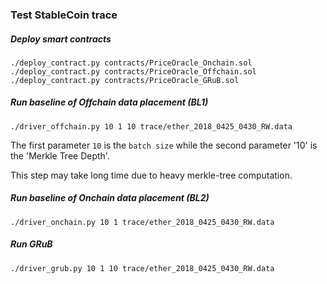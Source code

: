 ### Test StableCoin trace
##### Deploy smart contracts
```
./deploy_contract.py contracts/PriceOracle_Onchain.sol
./deploy_contract.py contracts/PriceOracle_Offchain.sol
./deploy_contract.py contracts/PriceOracle_GRuB.sol
```

##### Run baseline of Offchain data placement (BL1)
```
./driver_offchain.py 10 1 10 trace/ether_2018_0425_0430_RW.data
``` 
The first parameter `10` is the `batch size` while the second parameter '10' is the 'Merkle Tree Depth'.

This step may take long time due to heavy merkle-tree computation.

##### Run baseline of Onchain data placement (BL2)
```
./driver_onchain.py 10 1 trace/ether_2018_0425_0430_RW.data
```

##### Run GRuB
```
./driver_grub.py 10 1 10 trace/ether_2018_0425_0430_RW.data
```
